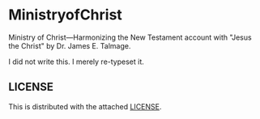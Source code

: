 # MinistryofChrist
Ministry of Christ—Harmonizing the New Testament account with "Jesus the Christ" by Dr. James E. Talmage.

I did not write this. I merely re-typeset it.

## LICENSE
This is distributed with the attached [LICENSE](LICENSE).
